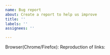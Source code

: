 ```yaml
---
name: Bug report
about: Create a report to help us improve
title: ''
labels: ''
assignees: ''

---
```


Browser(Chrome/Firefox):
Reproduction of links:
